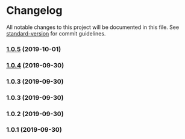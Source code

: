 # Changelog

All notable changes to this project will be documented in this file. See [standard-version](https://github.com/conventional-changelog/standard-version) for commit guidelines.

### [1.0.5](https://github.com/arthurjdam/i18n-to-locfile/compare/v1.0.4...v1.0.5) (2019-10-01)



### [1.0.4](https://github.com/arthurjdam/i18n-to-locfile/compare/v1.0.3...v1.0.4) (2019-09-30)



### 1.0.3 (2019-09-30)



### 1.0.3 (2019-09-30)



### 1.0.2 (2019-09-30)



### 1.0.1 (2019-09-30)
